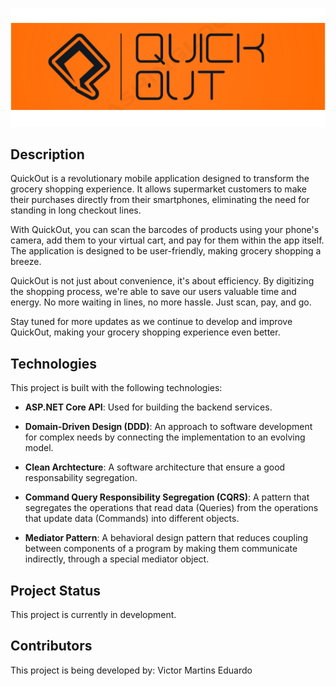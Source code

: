 ![QuickOut Banner](Assets/Banner.png)

## Description

QuickOut is a revolutionary mobile application designed to transform the grocery shopping experience. It allows supermarket customers to make their purchases directly from their smartphones, eliminating the need for standing in long checkout lines.

With QuickOut, you can scan the barcodes of products using your phone's camera, add them to your virtual cart, and pay for them within the app itself. The application is designed to be user-friendly, making grocery shopping a breeze.

QuickOut is not just about convenience, it's about efficiency. By digitizing the shopping process, we're able to save our users valuable time and energy. No more waiting in lines, no more hassle. Just scan, pay, and go.

Stay tuned for more updates as we continue to develop and improve QuickOut, making your grocery shopping experience even better.

## Technologies

This project is built with the following technologies:

- **ASP.NET Core API**: Used for building the backend services.

- **Domain-Driven Design (DDD)**: An approach to software development for complex needs by connecting the implementation to an evolving model.

- **Clean Archtecture**: A software architecture that ensure a good responsability segregation.

- **Command Query Responsibility Segregation (CQRS)**: A pattern that segregates the operations that read data (Queries) from the operations that update data (Commands) into different objects.

- **Mediator Pattern**: A behavioral design pattern that reduces coupling between components of a program by making them communicate indirectly, through a special mediator object.

## Project Status

This project is currently in development.

## Contributors

This project is being developed by:
Victor Martins
Eduardo
